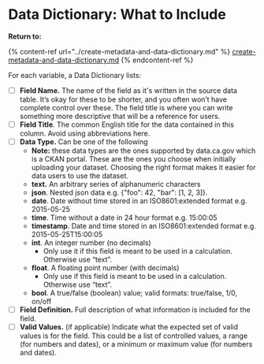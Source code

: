 # Data Dictionary: What to Include

**Return to:**&#x20;

{% content-ref url="../create-metadata-and-data-dictionary.md" %}
[create-metadata-and-data-dictionary.md](../create-metadata-and-data-dictionary.md)
{% endcontent-ref %}



For each variable, a Data Dictionary lists:

* [ ] **Field Name.** The name of the field as it's written in the source data table. It’s okay for these to be shorter, and you often won’t have complete control over these. The field title is where you can write something more descriptive that will be a reference for users.
* [ ] **Field Title**. The common English title for the data contained in this column. Avoid using abbreviations here.
* [ ] **Data Type.** Can be one of the following
  * **Note:** these data types are the ones supported by data.ca.gov which is a CKAN portal. These are the ones you choose when initially uploading your dataset. Choosing the right format makes it easier for data users to use the dataset.
  * **text.** An arbitrary series of alphanumeric characters
  * **json**. Nested json data e.g. {"foo": 42, "bar": \[1, 2, 3]}.
  * **date**. Date without time stored in an ISO8601:extended format e.g. 2015-05-25
  * **time**. Time without a date in 24 hour format e.g. 15:00:05
  * **timestamp**. Date and time stored in an ISO8601:extended format e.g. 2015-05-25T15:00:05
  * **int**. An integer number (no decimals)
    * Only use it if this field is meant to be used in a calculation. Otherwise use “text”.
  * **float**. A floating point number (with decimals)
    * Only use if this field is meant to be used in a calculation. Otherwise use “text”.
  * **bool**. A true/false (boolean) value; valid formats: true/false, 1/0, on/off
* [ ] **Field Definition.** Full description of what information is included for the field.
* [ ] **Valid Values.** (if applicable) Indicate what the expected set of valid values is for the field. This could be a list of controlled values, a range (for numbers and dates), or a minimum or maximum value (for numbers and dates).

